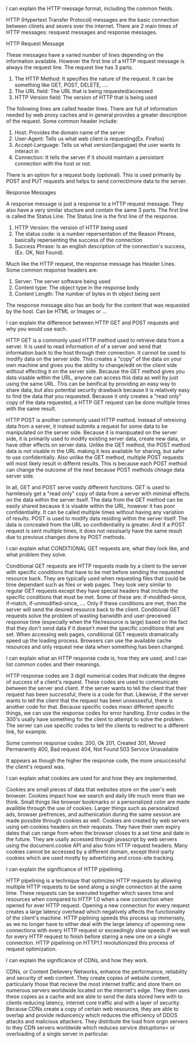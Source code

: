 I can explain the HTTP message format, including the common fields.


HTTP (Hypertext Transfer Protocol) messages are the basic connection between clinets and severs over the internet. There are 2 main times of HTTP messages: resquest messages and response messages.

HTTP Request Message

These messages have a varied number of lines depending on the information available. However the first line of a HTTP request message is always the request line. The request line has 3 parts.
1. The HTTP Method: It specifies the nature of the request. It can be something like GET, POST, DELETE, ....
2. The URL field: The URL that is being requested/accessed
3. HTTP Version field: The version of HTTP that is being used

The following lines are called header lines. There are full of information needed by web proxy caches and in general provides a greater description of the request. Some common header include:
1. Host: Provides the domain name of the server
2. User-Agent: Tells us what web client is requesting(Ex. Firefox)
3. Accept-Language: Tells us what version(langugae) the user wants to interact in
4. Connection: It tells the server if it should maintain a persistant connection with the host or not.

There is an option for a request body (optional). This is used primarily by POST and PUT requests and helps to send correct/more data to the server.

Response Messages

A response message is just a response to a HTTP request message. They also have a very similar stucture and contain the same 3 parts. The first line is called the Status Line. The Status line is the first line of the response.
1. HTTP Version: the version of HTTP being used
2. The status code: is a number repersentation of the Reason Phrase, basically repersenting the success of the connection
3. Success Phrase: Is an english description of the connection's success, (Ex. OK, Not Found).

Much like the HTTP request, the response message has Header Lines. Some common response headers are:
1. Server: The server software being used
2. Content type: The object type in the response body
3. Content Length: The number of bytes in th object being sent

The response message also has an body for the content that was requested by the host. Can be HTML or Images or ...


I can explain the difference between HTTP GET and POST requests and why you would use each.


HTTP GET is a commonly used HTTP method used to retrieve data from a server. It is used to read information of of a server and send that information back to the host through their connection. It cannot be used to modify data on the server side. This creates a "copy" of the data on your own machine and gives you the ability to change/edit on the client side without effecting it on the server side. Because the GET method gives you data visable within the URL, anyone can access this data as well by just using the same URL. This can be benifical by providing an easy way to share data, but also  potential security drawback because it is relatively easy to find the data that you requested. Because it only creates a "read only" copy of the data requested, a HTTP GET request can be done multiple times with the same result. 

HTTP POST is another commonly used HTTP method. Instead of retreiving data from a server, it instead submits a request for some data to be manipulated on the server side. Because it is manipuated on the server side, it is primarily used to modify existing server data, create new data, or have other effects on server data. Unlike the GET method, the POST method data is not visable in the URL making it less available for sharing, but safer to use confidentially. Also unlike the GET method, multiple POST requests will most likely result in differnt results. This is because each POST method can change the outcome of the next because POST methods chnage data server side. 

In all, GET and POST serve vastly different functions. GET is used to harmlessly get a "read only" copy of data from a server with minimal effects on the data within the server itself. The data from the GET method can be easily shared because it is visable within the URL, however it has poor confidentiality. It can be called multiple times without having any variation of results. POST is used to modify data residing within the server itself. The data is concealed from the URL so confidentiality is greater. And if a POST request is sent multiple times, it does not nessisarly have the same result due to previous changes done by POST methods.


I can explain what CONDITIONAL GET requests are, what they look like, and what problem they solve.


Conditional GET requests are HTTP requests made by a client to the server with specific conditions that have to be met before sending the requested resource back. They are typically used when requesting files that could be time dependant such as files or web pages. They look very similar to regular GET requests except they have special headers that include the specific conditions that must be met. Some of these are: if-modified-since, if-match, if-unmodified-since, .... Only if these conditions are met, then the server will send the desired resource back to the client. Conditional GET requests solve the problem of wasting banwidth and user-preceived response time (especially when the file/resource is large) based on the fact that they don't send data if it doesn't meet the specific conditions that are set. When accessing web pages, conditional GET requests dramatically speed up the loading process. Browsers can use the available cache resources and only request new data when something has been changed.


I can explain what an HTTP response code is, how they are used, and I can list common codes and their meanings.


HTTP response codes are 3 digit numerical codes that indicate the degree of success of a client's request. These codes are used to communicate between the server and client. If the server wants to tell the client that their request has been successful, there is a code for that. Likewise, if the server wants to tell the client that the request has been unsessesful, there is another code for that. Because specific codes mean different specific things, we can use the response codes for error handling. Error codes in the 300's usally have something for the client to attempt to solve the problem. The server can use specific codes to tell the clients to redirect to a different link, for example.

Some common response codes:
200, Ok
201, Created
301, Moved Permanently
400, Bad request
404, Not Found
503 Service Unavailable

It appears as though the higher the response code, the more unsuccessful the client's request was.


I can explain what cookies are used for and how they are implemented.


Cookies are small pieces of data that websites store on the user's web browser. Cookies impact how we search and daily life much more than we think. Small things like browser bookmarks or a personalized color are made availible through the use of cookies. Larger things such as personalized ads, browser prefrences, and authenication during the same session are made possible through cookies as well. Cookies are created by web servers using set-cookies headers on their requests. They have their own expiry dates that can range from when the browser closes to a set time and date in the future. They are usally accessed through javascript by web servers using the document.cookie API and also from HTTP request headers. Many cookies cannot be accessed by a different domain, except third-party cookies which are used mostly by advertizing and cross-site tracking.


I can explain the significance of HTTP pipelining.


HTTP pipelining is a technique that optimizes HTTP requests by allowing multiple HTTP requests to be send along a single connection at the same time. These requests can be executed together which saves time and resources when compared to HTTP 1.0 when a new connection when opened for ever HTTP request. Opening a new connection for every request creates a large latency overhead which negatively affects the functionality of the client's machine. HTTP piplining speeds this process up immensely, as we no longer have to either deal with the large latency of openning new connections with every HTTP request or exceedingly slow speeds if we wait for every HTTP request to finish before staring a new one on a single connection. HTTP pipelining on HTTP1.1 revolutionized this process of request optimization.


I can explain the significance of CDNs, and how they work.


CDNs, or Content Delievery Networks, enhance the performance, reliability and security of web content. They create copies of website content, particularly those that recieve the most internet traffic and store them on numerous servers worldwide located on the internet's edge. They then uses these copies as a cache and are able to send the data stored here with to clients reducing latency, internet core traffic and with a layer of security. Because CDNs create a copy of certain web resources, they are able to overlap and provide reduncency which reduces the efficiency of DDOS attacks and malicious attackers. They distribute the load from orgin servers to they CDN servers worldwide which reduces service distuptions< or overloading of a single server in particular.